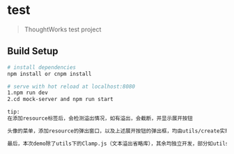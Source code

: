 # test

> ThoughtWorks test project

## Build Setup

``` bash
# install dependencies
npm install or cnpm install

# serve with hot reload at localhost:8080
1.npm run dev
2.cd mock-server and npm run start

tip:
在添加resource标签后，会检测溢出情况，如有溢出，会截断，并显示展开按钮

头像的菜单，添加resource的弹出窗口，以及上述展开按钮的弹出框，均由utils/create实现

最后，本次demo除了utils下的Clamp.js（文本溢出省略库），其余均独立开发，部分如utils/crete，使用场景有限，可能存在未考虑到的地方，请谅解


